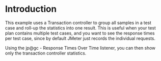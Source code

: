 Introduction
============

This example uses a Transaction controller to group all samples in a test case and roll-up the statistics into one result. This is useful when your test plan contains multiple test cases, and you want to see the response times per test case, since by default JMeter just records the individual requests.

Using the jp@gc - Response Times Over Time listener, you can then show only the transaction controller statistics.
